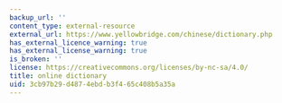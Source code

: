 ```yaml
---
backup_url: ''
content_type: external-resource
external_url: https://www.yellowbridge.com/chinese/dictionary.php
has_external_licence_warning: true
has_external_license_warning: true
is_broken: ''
license: https://creativecommons.org/licenses/by-nc-sa/4.0/
title: online dictionary
uid: 3cb97b29-d487-4ebd-b3f4-65c408b5a35a
---
```


